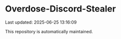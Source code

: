 # Overdose-Discord-Stealer

Last updated: 2025-06-25 13:16:09

This repository is automatically maintained.
